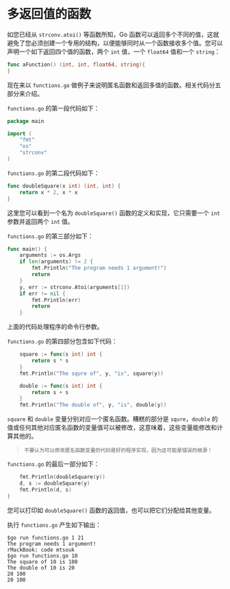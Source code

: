 # 多返回值的函数

如您已经从 `strconv.atoi()` 等函数所知，Go 函数可以返回多个不同的值，这就避免了您必须创建一个专用的结构，以便能够同时从一个函数接收多个值。您可以声明一个如下返回四个值的函数，两个 `int` 值，一个 `float64` 值和一个 `string`：

```go
func aFunction() (int, int, float64, string){
}
```

现在来以 `functions.go` 做例子来说明匿名函数和返回多值的函数。相关代码分五部分来介绍。

`functions.go` 的第一段代码如下：

```go
package main

import (
    "fmt"
    "os"
    "strconv"
)
```

`functions.go` 的第二段代码如下：

```go
func doubleSquare(x int) (int, int) {
    return x * 2, x * x
}
```

这里您可以看到一个名为 `doubleSquare()` 函数的定义和实现，它只需要一个 `int` 参数并返回两个 `int` 值。

`functions.go` 的第三部分如下：

```go
func main() {
    arguments := os.Args
    if len(arguments) != 2 {
        fmt.Println("The program needs 1 argument!")
        return
    }
    y, err := strconv.Atoi(arguments[1])
    if err != nil {
        fmt.Println(err)
        return
    }
```

上面的代码处理程序的命令行参数。

`functions.go` 的第四部分包含如下代码：

```go
    square := func(s int) int {
        return s * s
    }
    fmt.Println("The squre of", y, "is", square(y))

    double := func(s int) int {
        return s + s
    }
    fmt.Println("The double of", y, "is", double(y))
```

`square` 和 `double` 变量分别对应一个匿名函数。糟糕的部分是 `squre`，`double` 的值或任何其他对应匿名函数的变量值可以被修改，这意味着，这些变量能修改和计算其他的。

> `不要认为可以修改匿名函数变量的代码是好的程序实现，因为这可能是错误的根源！`

`functions.go` 的最后一部分如下：

```go
    fmt.Println(doubleSquare(y))
    d, s := doubleSquare(y)
    fmt.Println(d, s)
}
```

您可以打印如 `doubleSquare()` 函数的返回值，也可以把它们分配给其他变量。

执行 `functions.go` 产生如下输出：

```shell
$go run functions.go 1 21
The program needs 1 argument!
rMackBook: code mtsouk
$go run functions.go 10
The square of 10 is 100
The double of 10 is 20
20 100
20 100
```